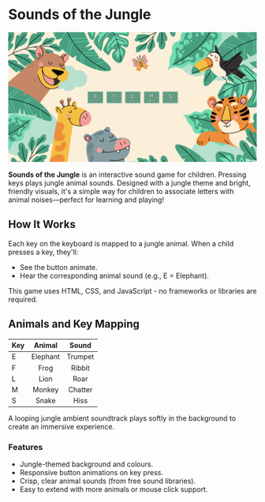 # Sounds of the Jungle

![Sounds of the Jungle.](/assets//images/sounds-of-the-jungle-screenshot.png "This is a screenshot.")

**Sounds of the Jungle** is an interactive sound game for children. Pressing keys plays jungle animal sounds. Designed with a jungle theme and bright, friendly visuals, it's a simple way for children to associate letters with animal noises—perfect for learning and playing!

## How It Works

Each key on the keyboard is mapped to a jungle animal. When a child presses a key, they'll:

- See the button animate.
- Hear the corresponding animal sound (e.g., E = Elephant).

This game uses HTML, CSS, and JavaScript - no frameworks or libraries are required.

## Animals and Key Mapping

| Key |  Animal  |  Sound  |
| --- | :------: | :-----: |
| E   | Elephant | Trumpet |
| F   |   Frog   | Ribbit  |
| L   |   Lion   |  Roar   |
| M   |  Monkey  | Chatter |
| S   |  Snake   |  Hiss   |

A looping jungle ambient soundtrack plays softly in the background to create an immersive experience.

### Features

- Jungle-themed background and colours.
- Responsive button animations on key press.
- Crisp, clear animal sounds (from free sound libraries).
- Easy to extend with more animals or mouse click support.
